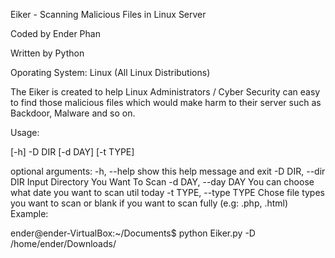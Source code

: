 Eiker - Scanning Malicious Files in Linux Server

Coded by Ender Phan

Written by Python 

Oporating System: Linux (All Linux Distributions)


The Eiker is created to help Linux Administrators / Cyber Security can easy to find those malicious files which 
would make harm to their server such as Backdoor, Malware and so on.

Usage: 

[-h] -D DIR [-d DAY] [-t TYPE]

optional arguments:
  -h, --help            show this help message and exit
  -D DIR, --dir DIR     Input Directory You Want To Scan
  -d DAY, --day DAY     You can choose what date you want to scan util today
  -t TYPE, --type TYPE  Chose file types you want to scan or blank if you want
                        to scan fully (e.g: .php, .html)
Example:

ender@ender-VirtualBox:~/Documents$ python Eiker.py -D /home/ender/Downloads/

    
    
